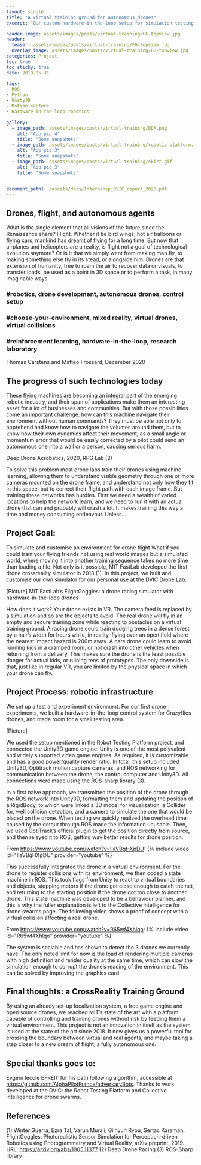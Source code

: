 ```yaml
---
layout: single
title: "A virtual training ground for autonomous drones"
excerpt: "Our custom hardware-in-the-loop setup for simulation testing."

header.image: assets/images/posts/virtual-training/FG-topview.jpg
header:
  teaser: assets/images/posts/virtual-training/FG-topview.jpg
  overlay_image: assets/images/posts/virtual-training/FG-topview.jpg
categories: Project
toc: true
toc_sticky: true
date: 2019-05-31

tags:
- ROS
- Python
- Unity3D
- Motion capture
- Hardware-in-the-loop robotics

gallery:
  - image_path: assets/images/posts/virtual-training/DDA.png
    alt: "App pic 4"
    title: "Some snapshots"
  - image_path: assets/images/posts/virtual-training/robotic-platform.jpg
    alt: "App pic 3"
    title: "Some snapshots"
  - image_path: assets/images/posts/virtual-training/skirt.gif
    alt: "App pic 3"
    title: "Some snapshots"


document_path1: /assets/docs/Internship_DVIC_report_2020.pdf
---
```


## Drones, flight, and autonomous agents

What is the single element that all visions of the future since the Renaissance share? Flight. Whether it be bird wings, hot air balloons or flying cars, mankind has dreamt of flying for a long time. But now that airplanes and helicopters are a reality, is flight not a goal of technological evolution anymore? Or is it that we simply went from making man fly, to making something else fly in its stead, or alongside him. Drones are that extension of humanity, free to roam the air to recover data or visuals, to transfer loads, be used as a point in 3D space or to perform a task, in many imaginable ways.

### \#robotics, drone development, autonomous drones, control setup
### \#choose-your-environment, mixed reality, virtual drones, virtual collisions
### \#reinforcement learning, hardware-in-the-loop, research laboratory
Thomas Carstens and Matteo Frossard, December 2020

## The progress of such technologies today

These flying machines are becoming an integral part of the emerging robotic industry, and their span of applications make them an interesting asset for a lot of businesses and communities. But with those possibilities come an important challenge: how can this machine navigate their environment without human commands? They must be able not only to apprehend and know how to navigate the volumes around them, but to know how their own dynamics affect their movement, as a small angle or momentum error that would be easily corrected by a pilot could send an autonomous one into a wall or a person, causing serious harm.


Deep Drone Acrobatics, 2020, RPG Lab (2)

To solve this problem most drone labs train their drones using machine learning, allowing them to understand visible geometry through one or more cameras mounted on the drone frame, and understand not only how they fit in this space, but to correct their flight path with each image frame. But training these networks has hurdles. First we need a wealth of varied locations to help the network learn, and we need to run it with an actual drone that can and probably will crash a lot. It makes training this way a time and money consuming endeavour. Unless…

## Project Goal:
To simulate and customise an environment for drone flight
What if you could train your flying friends not using real world images but a simulated world, where moving it into another training sequence takes no more time than loading a file. Not only is it possible, MIT FastLab developed the first drone crossreality simulator in 2018 (1). In this project, we built and customise our own simulator for our personal use at the DVIC Drone Lab.

[Picture]
MIT FastLab’s FlightGoggles: a drone racing simulator with hardware-in-the-loop drones

How does it work? Your drone exists in VR. The camera feed is replaced by a simulation and so are the objects to avoid. The real drone will fly in an empty and secure training zone while reacting to obstacles on a virtual training ground. A racing drone could train dodging trees in a dense forest by a hair’s width for hours while, in reality, flying over an open field where the nearest impact hazard is 200m away. A care drone could learn to avoid running kids in a cramped room, or not crash into other vehicles when returning from a delivery. This makes sure the drone is the least possible danger for actual kids, or ruining tens of prototypes. The only downside is that, just like in regular VR, you are limited by the physical space in which your drone can fly.

## Project Process: robotic infrastructure
We set up a test and experiment environment. For our first drone experiments, we built a hardware-in-the-loop control system for Crazyflies drones, and made room for a small testing area.

[Picture]

We used the setup mentioned in the Robot Testing Platform project, and connected the Unity3D game engine. Unity is one of the most polyvalent and widely supported video game engines. As required, it is customizable and has a good power/quality render ratio. In total, this setup included Unity3D, Optitrack motion capture cameras, and ROS networking for communication between the drone, the control computer and Unity3D. All connections were made using the ROS-sharp library (3).

In a first naive approach, we transmitted the position of the drone through the ROS network into Unity3D, formatting them and updating the position of a RigidBody, to which were linked a 3D model for visualization, a Collider for, well collision detection, and a camera to simulate the one that would be placed on the drone. When testing we quickly realized the overhead time caused by the detour through ROS made the information unusable. Then, we used OptiTrack’s official plugin to get the position directly from source, and then relayed it to ROS, getting way better results for drone position.

From https://www.youtube.com/watch?v=IlaVBgHXpDU:
{% include video id="IlaVBgHXpDU" provider="youtube" %}

This successfully integrated the drone in a virtual environment. For the drone to register collisions with its environment, we then coded a state machine in ROS. This took flags from Unity to react to virtual boundaries and objects, stopping motors if the drone got close enough to catch the net, and returning to the starting position if the drone got too close to another drone. This state machine was developed to be a behaviour planner, and this is why the fuller explanation is left to the Collective intelligence for drone swarms page. The following video shows a proof of concept with a virtual collision affecting a real drone.

From https://www.youtube.com/watch?v=R65wf4Xhlqo:
{% include video id="R65wf4Xhlqo" provider="youtube" %}

The system is scalable and has shown to detect the 3 drones we currently have. The only noted limit for now is the load of rendering multiple cameras with high definition and render quality at the same time, which can slow the simulation enough to corrupt the drone’s reading of the environment. This can be solved by improving the graphics card.

## Final thoughts: a CrossReality Training Ground
By using an already set-up localization system, a free game engine and open source drones, we reached MIT’s state of the art with a platform capable of controlling and training drones without risk by feeding them a virtual environment. This project is not an innovation in itself as the system is used at the state of the art since 2018. It now gives us a powerful tool for crossing the boundary between virtual and real agents, and maybe taking a step closer to a new dream of flight, a fully autonomous one.

## Special thanks goes to:
Evgeni (école EFREI): for his path following algorithm, accessible at https://github.com/AlphaPilotFrance/adversaryBots.
Thanks to work developed at the DVIC: the Robot Testing Platform and Collective intelligence for drone swarms.

## References
(1) Winter Guerra, Ezra Tal, Varun Murali, Gilhyun Ryou, Sertac Karaman, FlightGoggles: Photorealistic Sensor Simulation for Perception-driven Robotics using Photogrammetry and Virtual Reality, arXiv preprint, 2019. URL: https://arxiv.org/abs/1905.11377
(2) Deep Drone Racing
(3) ROS-Sharp library
